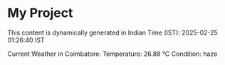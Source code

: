# My Project

This content is dynamically generated in Indian Time (IST): 2025-02-25 01:26:40 IST


Current Weather in Coimbatore:
Temperature: 26.88 °C
Condition: haze
